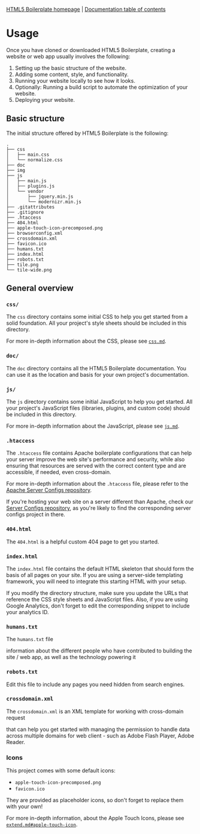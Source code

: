 [HTML5 Boilerplate homepage](http://html5boilerplate.com) | [Documentation
table of contents](TOC.md)

# Usage

Once you have cloned or downloaded HTML5 Boilerplate, creating a website or web app
usually involves the following:

1. Setting up the basic structure of the website.
2. Adding some content, style, and functionality.
3. Running your website locally to see how it looks.
4. Optionally: Running a build script to automate the optimization of your website.
5. Deploying your website.


## Basic structure

The initial structure offered by HTML5 Boilerplate is the following:

```
.
├── css
│   ├── main.css
│   └── normalize.css
├── doc
├── img
├── js
│   ├── main.js
│   ├── plugins.js
│   └── vendor
│       ├── jquery.min.js
│       └── modernizr.min.js
├── .gitattributes
├── .gitignore
├── .htaccess
├── 404.html
├── apple-touch-icon-precomposed.png
├── browserconfig.xml
├── crossdomain.xml
├── favicon.ico
├── humans.txt
├── index.html
├── robots.txt
├── tile.png
└── tile-wide.png
```


## General overview

### `css/`

The `css` directory contains some initial CSS to help you get started from a
solid foundation. All your project's style sheets should be included in
this directory.

For more in-depth information about the CSS, please see [`css.md`](css.md).


### `doc/`

The `doc` directory contains all the HTML5 Boilerplate documentation. You can
use it as the location and basis for your own project's documentation.


### `js/`

The `js` directory contains some initial JavaScript to help you get started. All
your project's JavaScript files (libraries, plugins, and custom code) should be
included in this directory.

For more in-depth information about the JavaScript, please see [`js.md`](js.md).












### `.htaccess`

The `.htaccess` file contains Apache boilerplate configurations that can help
your server improve the web site's performance and security, while also ensuring
that resources are served with the correct content type and are accessible, if
needed, even cross-domain.

For more in-depth information about the `.htaccess` file, please refer to the
[Apache Server Configs repository](https://github.com/h5bp/server-configs-apache).

If you're hosting your web site on a server different than Apache, check our
[Server Configs repository](https://github.com/h5bp/server-configs#readme), as
you're likely to find the corresponding server configs project in there.


### `404.html`

The `404.html` is a helpful custom 404 page to get you started.


### `index.html`

The `index.html` file contains the default HTML skeleton that should form the
basis of all pages on your site. If you are using a server-side templating
framework, you will need to integrate this starting HTML with your setup.

If you modify the directory structure, make sure you update the URLs that
reference the CSS style sheets and JavaScript files. Also, if you are using
Google Analytics, don't forget to edit the corresponding snippet to include
your analytics ID.




### `humans.txt`

The `humans.txt` file

information about the different people who have contributed to building the site / web app, as
well as the technology powering it

### `robots.txt`

Edit this file to include any pages you need hidden from search engines.

### `crossdomain.xml`

The `crossdomain.xml` is an XML template for working with cross-domain request


that can help you get started with managing the permission to handle data across multiple domains for web client - such as Adobe Flash Player, Adobe Reader.



### Icons

This project comes with some default icons:
  * `apple-touch-icon-precomposed.png`
  * `favicon.ico`

They are provided as placeholder icons, so don't forget to replace them with your own!

For more in-depth information, about the Apple Touch Icons, please see [`extend.md#apple-touch-icon`](extend.md#apple-touch-icon).

